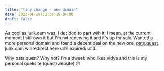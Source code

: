 ```yaml
---
title: "tiny change - new domain"
date: 2023-08-19T13:38:19-04:00
draft: false
---
```


As cool as junk.cam was, I decided to part with it. I mean, at the current moment I still own it but I'm not renewing it and it's up for sale. Wanted a more personal domain and found a decent deal on the new one, [pats.quest](https://pats.quest). junk.cam will redirect here until expired/sold.

Why pats.quest? Why not? I'm a dweeb who likes vidya and this is my personal quebsite (quest/website) 😝